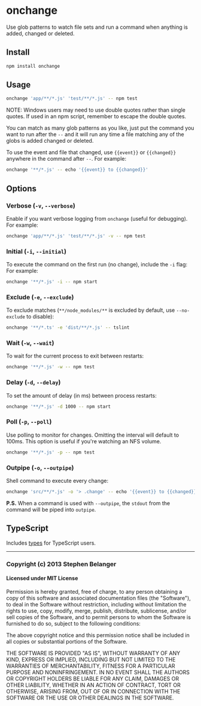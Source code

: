 # onchange

Use glob patterns to watch file sets and run a command when anything is added, changed or deleted.

## Install

```sh
npm install onchange
```

## Usage

```sh
onchange 'app/**/*.js' 'test/**/*.js' -- npm test
```

NOTE: Windows users may need to use double quotes rather than single quotes. If used in an npm script, remember to escape the double quotes.

You can match as many glob patterns as you like, just put the command you want to run after the `--` and it will run any time a file matching any of the globs is added changed or deleted.

To use the event and file that changed, use `{{event}}` or `{{changed}}` anywhere in the command after `--`. For example:

```sh
onchange '**/*.js' -- echo '{{event}} to {{changed}}'
```

## Options

### Verbose (`-v`, `--verbose`)

Enable if you want verbose logging from `onchange` (useful for debugging). For example:

```sh
onchange 'app/**/*.js' 'test/**/*.js' -v -- npm test
```

### Initial (`-i`, `--initial`)

To execute the command on the first run (no change), include the `-i` flag: For example:

```sh
onchange '**/*.js' -i -- npm start
```

### Exclude (`-e`, `--exclude`)

To exclude matches (`**/node_modules/**` is excluded by default, use `--no-exclude` to disable):

```sh
onchange '**/*.ts' -e 'dist/**/*.js' -- tslint
```

### Wait (`-w`, `--wait`)

To wait for the current process to exit between restarts:

```sh
onchange '**/*.js' -w -- npm test
```

### Delay (`-d`, `--delay`)

To set the amount of delay (in ms) between process restarts:

```sh
onchange '**/*.js' -d 1000 -- npm start
```

### Poll (`-p`, `--poll`)

Use polling to monitor for changes. Omitting the interval will default to 100ms. This option is useful if you're watching an NFS volume.

```sh
onchange '**/*.js' -p -- npm test
```

### Outpipe (`-o`, `--outpipe`)

Shell command to execute every change:

```sh
onchange 'src/**/*.js' -o '> .change' -- echo '{{event}} to {{changed}}'
```

**P.S.** When a command is used with `--outpipe`, the `stdout` from the command will be piped into `outpipe`.

## TypeScript

Includes [types](index.d.ts) for TypeScript users.

---

### Copyright (c) 2013 Stephen Belanger

#### Licensed under MIT License

Permission is hereby granted, free of charge, to any person obtaining a copy of this software and associated documentation files (the "Software"), to deal in the Software without restriction, including without limitation the rights to use, copy, modify, merge, publish, distribute, sublicense, and/or sell copies of the Software, and to permit persons to whom the Software is furnished to do so, subject to the following conditions:

The above copyright notice and this permission notice shall be included in all copies or substantial portions of the Software.

THE SOFTWARE IS PROVIDED "AS IS", WITHOUT WARRANTY OF ANY KIND, EXPRESS OR IMPLIED, INCLUDING BUT NOT LIMITED TO THE WARRANTIES OF MERCHANTABILITY, FITNESS FOR A PARTICULAR PURPOSE AND NONINFRINGEMENT. IN NO EVENT SHALL THE AUTHORS OR COPYRIGHT HOLDERS BE LIABLE FOR ANY CLAIM, DAMAGES OR OTHER LIABILITY, WHETHER IN AN ACTION OF CONTRACT, TORT OR OTHERWISE, ARISING FROM, OUT OF OR IN CONNECTION WITH THE SOFTWARE OR THE USE OR OTHER DEALINGS IN THE SOFTWARE.

